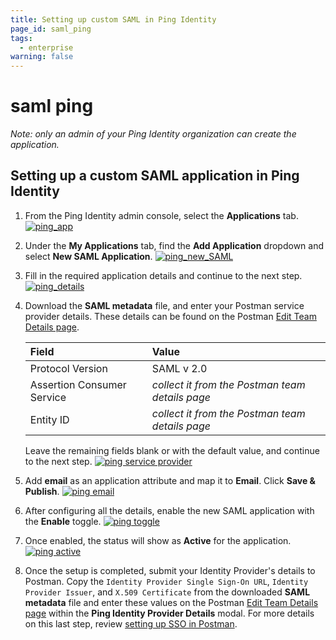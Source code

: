```yaml
---
title: Setting up custom SAML in Ping Identity
page_id: saml_ping
tags:
  - enterprise
warning: false
---
```


# saml ping

_Note: only an admin of your Ping Identity organization can create the application._

## Setting up a custom SAML application in Ping Identity

1. From the Ping Identity admin console, select the **Applications** tab. [![ping\_app](https://s3.amazonaws.com/postman-static-getpostman-com/postman-docs/ping_app)](https://s3.amazonaws.com/postman-static-getpostman-com/postman-docs/ping_app)
2. Under the **My Applications** tab, find the **Add Application** dropdown and select **New SAML Application**. [![ping\_new\_SAML](https://s3.amazonaws.com/postman-static-getpostman-com/postman-docs/ping_new_SAML)](https://s3.amazonaws.com/postman-static-getpostman-com/postman-docs/ping_new_SAML)
3. Fill in the required application details and continue to the next step. [![ping\_details](https://s3.amazonaws.com/postman-static-getpostman-com/postman-docs/ping_details)](https://s3.amazonaws.com/postman-static-getpostman-com/postman-docs/ping_details)
4. Download the **SAML metadata** file, and enter your Postman service provider details. These details can be found on the Postman [Edit Team Details page](https://go.postman.co/settings/team/general).

   | **Field** | **Value** |
   | :--- | :--- |
   | Protocol Version | SAML v 2.0 |
   | Assertion Consumer Service | _collect it from the Postman team details page_ |
   | Entity ID | _collect it from the Postman team details page_ |

   Leave the remaining fields blank or with the default value, and continue to the next step. [![ping service provider](https://s3.amazonaws.com/postman-static-getpostman-com/postman-docs/ping_service_provider)](https://s3.amazonaws.com/postman-static-getpostman-com/postman-docs/ping_service_provider)

5. Add **email** as an application attribute and map it to **Email**. Click **Save & Publish**. [![ping email](https://s3.amazonaws.com/postman-static-getpostman-com/postman-docs/ping_email)](https://s3.amazonaws.com/postman-static-getpostman-com/postman-docs/ping_email)
6. After configuring all the details, enable the new SAML application with the **Enable** toggle. [![ping toggle](https://s3.amazonaws.com/postman-static-getpostman-com/postman-docs/ping_toggle)](https://s3.amazonaws.com/postman-static-getpostman-com/postman-docs/ping_toggle)
7. Once enabled, the status will show as **Active** for the application. [![ping active](https://s3.amazonaws.com/postman-static-getpostman-com/postman-docs/ping_active)](https://s3.amazonaws.com/postman-static-getpostman-com/postman-docs/ping_active)
8. Once the setup is completed, submit your Identity Provider's details to Postman. Copy the `Identity Provider Single Sign-On URL`, `Identity Provider Issuer`, and `X.509 Certificate` from the downloaded **SAML metadata** file and enter these values on the Postman [Edit Team Details page](https://go.postman.co/settings/team/general) within the **Ping Identity Provider Details** modal. For more details on this last step, review [setting up SSO in Postman](enterprise/sso/admin_sso.md).

